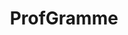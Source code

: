 ---
layout: post
title: ProfGramme
lien: https://github.com/DegrangeM/ProfGramme
description: >-
  Profgramme est un logiciel permettant de créer facilement sa progression depuis une liste d'éléments (par exemple tirée d'un programme officiel).
image: >-
  https://user-images.githubusercontent.com/53106394/61581282-8f1d3200-ab1c-11e9-94da-4fe9101953ef.gif
category: Outil en ligne
tags:
  - Outil en ligne
---